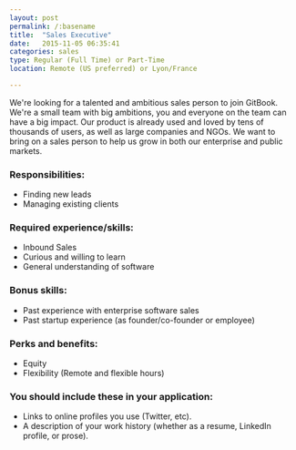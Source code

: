 ```yaml
---
layout: post
permalink: /:basename
title:  "Sales Executive"
date:   2015-11-05 06:35:41
categories: sales
type: Regular (Full Time) or Part-Time
location: Remote (US preferred) or Lyon/France

---
```


We're looking for a talented and ambitious sales person to join GitBook. We're a small team with big ambitions, you and everyone on the team can have a big impact. Our product is already used and loved by tens of thousands of users, as well as large companies and NGOs. We want to bring on a sales person to help us grow in both our enterprise and public markets.

### Responsibilities:
* Finding new leads
* Managing existing clients

### Required experience/skills:
* Inbound Sales
* Curious and willing to learn
* General understanding of software

### Bonus skills:
* Past experience with enterprise software sales
* Past startup experience (as founder/co-founder or employee)

### Perks and benefits:
* Equity
* Flexibility (Remote and flexible hours)

### You should include these in your application:

* Links to online profiles you use (Twitter, etc).
* A description of your work history (whether as a resume, LinkedIn profile, or prose).

